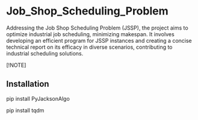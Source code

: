 # Job_Shop_Scheduling_Problem
Addressing the Job Shop Scheduling Problem (JSSP), the project aims to optimize industrial job scheduling, minimizing makespan. It involves developing an efficient program for JSSP instances and creating a concise technical report on its efficacy in diverse scenarios, contributing to industrial scheduling solutions.


[!NOTE]
## Installation
pip install PyJacksonAlgo

pip install tqdm



